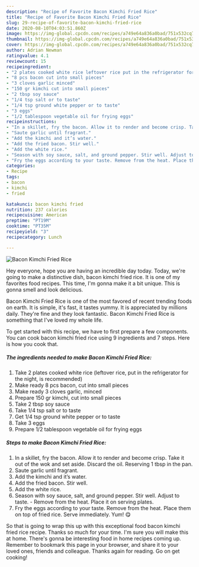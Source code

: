 ```yaml
---
description: "Recipe of Favorite Bacon Kimchi Fried Rice"
title: "Recipe of Favorite Bacon Kimchi Fried Rice"
slug: 29-recipe-of-favorite-bacon-kimchi-fried-rice
date: 2020-08-10T04:03:51.860Z
image: https://img-global.cpcdn.com/recipes/a749e64a836a0bad/751x532cq70/bacon-kimchi-fried-rice-recipe-main-photo.jpg
thumbnail: https://img-global.cpcdn.com/recipes/a749e64a836a0bad/751x532cq70/bacon-kimchi-fried-rice-recipe-main-photo.jpg
cover: https://img-global.cpcdn.com/recipes/a749e64a836a0bad/751x532cq70/bacon-kimchi-fried-rice-recipe-main-photo.jpg
author: Adrian Newman
ratingvalue: 4.1
reviewcount: 15
recipeingredient:
- "2 plates cooked white rice leftover rice put in the refrigerator for the night is recommended"
- "8 pcs bacon cut into small pieces"
- "3 cloves garlic minced"
- "150 gr kimchi cut into small pieces"
- "2 tbsp soy sauce"
- "1/4 tsp salt or to taste"
- "1/4 tsp ground white pepper or to taste"
- "3 eggs"
- "1/2 tablespoon vegetable oil for frying eggs"
recipeinstructions:
- "In a skillet, fry the bacon. Allow it to render and become crisp. Take it out of the wok and set aside. Discard the oil. Reserving 1 tbsp in the pan."
- "Saute garlic until fragrant."
- "Add the kimchi and it’s water."
- "Add the fried bacon. Stir well."
- "Add the white rice."
- "Season with soy sauce, salt, and ground pepper. Stir well. Adjust to taste. Remove from the heat. Place it on serving plates."
- "Fry the eggs according to your taste. Remove from the heat. Place them on top of fried rice. Serve immediately. Yum! 😋"
categories:
- Recipe
tags:
- bacon
- kimchi
- fried

katakunci: bacon kimchi fried 
nutrition: 237 calories
recipecuisine: American
preptime: "PT19M"
cooktime: "PT35M"
recipeyield: "3"
recipecategory: Lunch

---
```



![Bacon Kimchi Fried Rice](https://img-global.cpcdn.com/recipes/a749e64a836a0bad/751x532cq70/bacon-kimchi-fried-rice-recipe-main-photo.jpg)

Hey everyone, hope you are having an incredible day today. Today, we're going to make a distinctive dish, bacon kimchi fried rice. It is one of my favorites food recipes. This time, I'm gonna make it a bit unique. This is gonna smell and look delicious.



Bacon Kimchi Fried Rice is one of the most favored of recent trending foods on earth. It is simple, it's fast, it tastes yummy. It is appreciated by millions daily. They're fine and they look fantastic. Bacon Kimchi Fried Rice is something that I've loved my whole life.


To get started with this recipe, we have to first prepare a few components. You can cook bacon kimchi fried rice using 9 ingredients and 7 steps. Here is how you cook that.

<!--inarticleads1-->

##### The ingredients needed to make Bacon Kimchi Fried Rice:

1. Take 2 plates cooked white rice (leftover rice, put in the refrigerator for the night, is recommended)
1. Make ready 8 pcs bacon, cut into small pieces
1. Make ready 3 cloves garlic, minced
1. Prepare 150 gr kimchi, cut into small pieces
1. Take 2 tbsp soy sauce
1. Take 1/4 tsp salt or to taste
1. Get 1/4 tsp ground white pepper or to taste
1. Take 3 eggs
1. Prepare 1/2 tablespoon vegetable oil for frying eggs




<!--inarticleads2-->

##### Steps to make Bacon Kimchi Fried Rice:

1. In a skillet, fry the bacon. Allow it to render and become crisp. Take it out of the wok and set aside. Discard the oil. Reserving 1 tbsp in the pan.
1. Saute garlic until fragrant.
1. Add the kimchi and it’s water.
1. Add the fried bacon. Stir well.
1. Add the white rice.
1. Season with soy sauce, salt, and ground pepper. Stir well. Adjust to taste. - Remove from the heat. Place it on serving plates.
1. Fry the eggs according to your taste. Remove from the heat. Place them on top of fried rice. Serve immediately. Yum! 😋




So that is going to wrap this up with this exceptional food bacon kimchi fried rice recipe. Thanks so much for your time. I'm sure you will make this at home. There's gonna be interesting food in home recipes coming up. Remember to bookmark this page in your browser, and share it to your loved ones, friends and colleague. Thanks again for reading. Go on get cooking!

